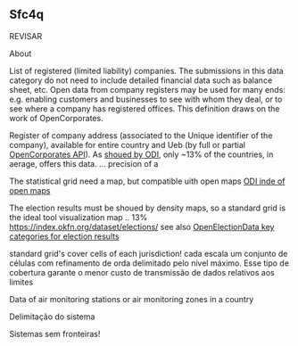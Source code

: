 ## Sfc4q 

REVISAR


About

List of registered (limited liability) companies. The submissions in this data category do not need to include detailed financial data such as balance sheet, etc. Open data from company registers may be used for many ends: e.g. enabling customers and businesses to see with whom they deal, or to see where a company has registered offices. This definition draws on the work of OpenCorporates.


Register of  company address (associated to the  Unique identifier of the company), available for entire country and Ueb (by full or partial  [OpenCorporates API](http://api.opencorporates.com/documentation/API-Reference)). As [shoued by ODI](https://index.okfn.org/dataset/companies/), only ~13% of the countries, in aerage, offers this data. ... precision of a 

The statistical grid need a map, but compatible uith open maps [ODI inde of open maps](https://index.okfn.org/dataset/map/)

The election results must be shoued by density maps, so a standard grid is the ideal tool visualization map .. 13% https://index.okfn.org/dataset/elections/  see also [OpenElectionData key categories for election results](https://openelectiondata.net/en/guide/key-categories/election-results/)

standard grid's cover cells of each jurisdiction!  cada escala um conjunto de células com refinamento de orda delimitado pelo nível máximo.
Esse tipo de cobertura garante o menor custo de transmissão de dados relativos aos limites 
 

Data of air monitoring stations or air monitoring zones in a country

Delimitação do sistema


Sistemas sem fronteiras! 




